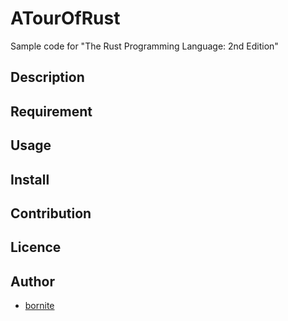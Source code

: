ATourOfRust
====

Sample code for "The Rust Programming Language: 2nd Edition"

## Description

## Requirement

## Usage

## Install

## Contribution

## Licence

## Author

  - [bornite](https://github.com/bornite)
